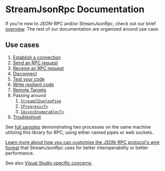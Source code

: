 # StreamJsonRpc Documentation

If you're new to JSON-RPC and/or StreamJsonRpc, check out our brief [overview](overview.md).
The rest of our documentation are organized around use case.

## Use cases

1. [Establish a connection](connecting.md)
1. [Send an RPC request](sendrequest.md)
1. [Receive an RPC request](recvrequest.md)
1. [Disconnect](disconnecting.md)
1. [Test your code](testing.md)
1. [Write resilient code](resiliency.md)
1. [Remote Targets](remotetargets.md)
1. Passing around
   1. [`Stream`/`IDuplexPipe`](oob_streams.md)
   1. [`IProgress<T>`](progresssupport.md)
   1. [`IAsyncEnumerable<T>`](asyncenumerable.md)
1. [Troubleshoot](troubleshooting.md)

See [full samples](https://github.com/AArnott/StreamJsonRpc.Sample) demonstrating two processes
on the same machine utilizing this library for RPC, using either named pipes or web sockets.

[Learn more about how you can customize the JSON-RPC protocol's wire format](extensibility.md) that StreamJsonRpc uses for better interoperability or better performance.

See also [Visual Studio specific concerns](vs.md).
